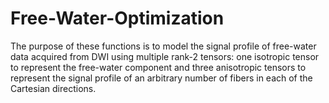 # Free-Water-Optimization

The purpose of these functions is to model the signal profile of free-water data acquired from DWI using multiple rank-2 tensors: one isotropic tensor to represent the free-water component and three anisotropic tensors to represent the signal profile of an arbitrary number of fibers in each of the Cartesian directions.

